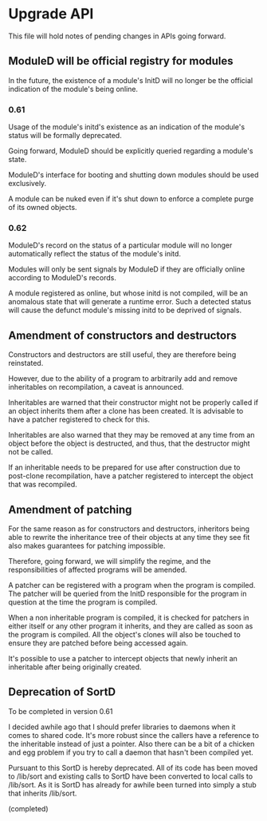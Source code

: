 # Upgrade API

This file will hold notes of pending changes in APIs going forward.

## ModuleD will be official registry for modules

In the future, the existence of a module's InitD will no longer
be the official indication of the module's being online.

### 0.61

Usage of the module's initd's existence as an indication
of the module's status will be formally deprecated.

Going forward, ModuleD should be explicitly queried
regarding a module's state.

ModuleD's interface for booting and shutting down modules
should be used exclusively.

A module can be nuked even if it's shut down to enforce a
complete purge of its owned objects.

### 0.62

ModuleD's record on the status of a particular module
will no longer automatically reflect the status of the
module's initd.

Modules will only be sent signals by ModuleD if they are
officially online according to ModuleD's records.

A module registered as online, but whose initd is not
compiled, will be an anomalous state that will generate a
runtime error.  Such a detected status will cause the
defunct module's missing initd to be deprived of signals.

## Amendment of constructors and destructors

Constructors and destructors are still useful, they are therefore
being reinstated.

However, due to the ability of a program to arbitrarily add and
remove inheritables on recompilation, a caveat is announced.

Inheritables are warned that their constructor might not be
properly called if an object inherits them after a clone has been
created.  It is advisable to have a patcher registered to check
for this.

Inheritables are also warned that they may be removed at any time
from an object before the object is destructed, and thus, that
the destructor might not be called.

If an inheritable needs to be prepared for use after construction
due to post-clone recompilation, have a patcher registered to
intercept the object that was recompiled.

## Amendment of patching

For the same reason as for constructors and destructors,
inheritors being able to rewrite the inheritance tree of their
objects at any time they see fit also makes guarantees for
patching impossible.

Therefore, going forward, we will simplify the regime, and the
responsibilities of affected programs will be amended.

A patcher can be registered with a program when the program is compiled.
The patcher will be queried from the InitD responsible for the program in
question at the time the program is compiled.

When a non inheritable program is compiled, it is checked for patchers in
either itself or any other program it inherits, and they are called as
soon as the program is compiled.  All the object's clones will also be
touched to ensure they are patched before being accessed again.

It's possible to use a patcher to intercept objects that
newly inherit an inheritable after being originally created.

## Deprecation of SortD

To be completed in version 0.61

I decided awhile ago that I should prefer libraries to daemons
when it comes to shared code.  It's more robust since the callers
have a reference to the inheritable instead of just a pointer. 
Also there can be a bit of a chicken and egg problem if you try
to call a daemon that hasn't been compiled yet.

Pursuant to this SortD is hereby deprecated.  All of its code has
been moved to /lib/sort and existing calls to SortD have been
converted to local calls to /lib/sort.  As it is SortD has
already for awhile been turned into simply a stub that inherits
/lib/sort.

(completed)
